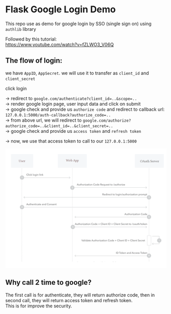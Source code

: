 # Flask Google Login Demo

This repo use as demo for google login by SSO (single sign on) using `authlib` library

Followed by this tutorial:<br>
https://www.youtube.com/watch?v=fZLWO3_V06Q

## The flow of login:
we have `AppID`, `AppSecret`. we will use it to transfer as `client_id` and `client_secret`

click login

-> redirect to `google.com/authenticate?client_id=..&scope=..`<br>
-> render google login page, user input data and click on submit<br>
-> google check and provide us `authorize code` and redirect to callback url: `127.0.0.1:5000/auth-callback?authorize_code=..`<br>
-> from above url, we will redirect to `google.com/authorize?authorize_code=..&client_id=..&client_secret=..`<br>
-> google check and provide us `access token` and `refresh token`<br>

-> now, we use that access token to call to our `127.0.0.1:5000`

![flow.png](flow.png)

## Why call 2 time to google?

The first call is for authenticate, they will return authorize code, then in second call, they will return access token and refresh token.<br>
This is for improve the security.
